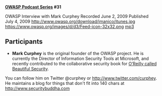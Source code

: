 **[OWASP Podcast Series](OWASP_Podcast "wikilink") \#31**

OWASP Interview with Mark Curphey
Recorded June 2, 2009
Published July 4, 2009
[<http://www.owasp.org/download/jmanico/itunes.jpg>](http://itunes.apple.com/WebObjects/MZStore.woa/wa/viewPodcast?id=300769012)
[<https://www.owasp.org/images/d/d3/Feed-icon-32x32.png>](http://www.owasp.org/download/jmanico/podcast.xml)
[mp3](http://www.owasp.org/download/jmanico/owasp_podcast_31.mp3)

## Participants

  - <b>Mark Curphey</b> is the original founder of the OWASP project. He
    is currently the Director of Information Security Tools at
    Microsoft, and recently contributed to the collaborative security
    book for [O’Reilly called Beautiful
    Security](http://oreilly.com/catalog/9780596527488/).

You can follow him on Twitter @curphey or
<http://www.twitter.com/curphey>. He maintains a blog for things that
don't fit into 140 chars at <http://www.securitybuddha.com>

</ul>